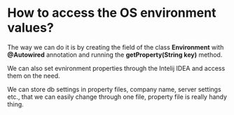 # How to access the OS environment values? 

The way we can do it is by creating the field of the class <b>Environment</b> with <b>@Autowired</b> annotation and running the <b>getProperty(String key)</b> method.

We can also set evnironment properties through the Intelij IDEA and access them on the need.

We can store db settings in property files, company name, server settings etc., that we can easily change through one file, property file is really handy thing.